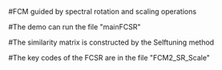 #FCM guided by spectral rotation and  scaling operations 

#The demo can run the file "mainFCSR"

#The similarity matrix is constructed by the Selftuning method

#The key codes of the FCSR are in the file "FCM2_SR_Scale" 
